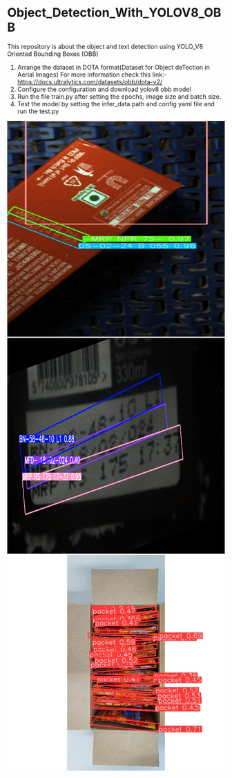 # Object_Detection_With_YOLOV8_OBB
This repository is about the object and text detection using YOLO_V8 Oriented Bounding Boxes (OBB)


1) Arrange the dataset in DOTA format(Dataset for Object deTection in Aerial Images) For more information check this link:- https://docs.ultralytics.com/datasets/obb/dota-v2/
2) Configure the configuration and download yolov8 obb model 
3) Run the file train.py after setting the epochs, image size and batch size.
4) Test the model by setting the infer_data path and config yaml file and run the test.py

<img alt = 'coding' width = "900" height = "500" src = "https://github.com/lalchhabi/Object_Detection_With_YOLOV8_OBB/blob/master/20240205173854655167OCR_NG.jpg">
<img alt = 'coding' width = "900" height = "500" src = "https://github.com/lalchhabi/Object_Detection_With_YOLOV8_OBB/blob/master/20240218173532330389_NG_jpg.rf.9dd8fc1085b3190847d5969b6e9393b7.jpg">
<img alt = 'coding' width = "900" height = "500" src = "https://github.com/lalchhabi/Object_Detection_With_YOLOV8_OBB/blob/master/2_jpg.rf.2c7c73c47b10fda9ddc812d224d9e43d.jpg">




